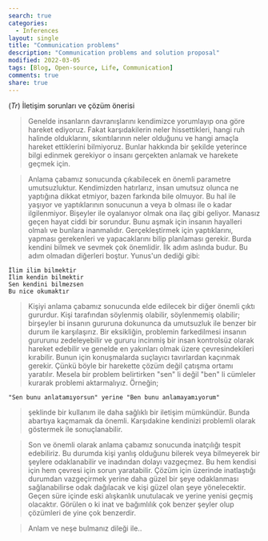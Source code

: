 ```yaml
---
search: true
categories: 
  - Inferences
layout: single
title: "Communication problems"
description: "Communication problems and solution proposal"
modified: 2022-03-05
tags: [Blog, Open-source, Life, Communication]
comments: true
share: true
---
```

(*Tr*)  İletişim sorunları ve çözüm önerisi  

>Genelde insanların davranışlarını kendimizce yorumlayıp ona göre hareket ediyoruz. Fakat karşıdakilerin neler hissettikleri, hangi ruh 
halinde olduklarını, sıkıntılarının neler olduğunu ve hangi amaçla hareket ettiklerini bilmiyoruz. Bunlar hakkında bir şekilde yeterince bilgi edinmek gerekiyor o insanı gerçekten anlamak ve harekete geçmek için.  

>Anlama çabamız sonucunda çıkabilecek en önemli parametre umutsuzluktur. Kendimizden hatırlarız, insan umutsuz olunca ne yaptığına dikkat etmiyor, bazen farkında bile olmuyor. Bu hal ile yaşıyor ve yaptıklarının sonucunun a veya b olması ile o kadar ilgilenmiyor. Bişeyler ile oyalanıyor olmak ona ilaç gibi geliyor. Manasız geçen hayat ciddi bir sorundur. Bunu aşmak için insanın hayalleri olmalı ve bunlara inanmalıdır. Gerçekleştirmek için yaptıklarını, yapması gerekenleri ve yapacaklarını bilip planlaması gerekir. Burda kendini bilmek ve sevmek çok önemlidir.  İlk adım aslında budur. Bu adım olmadan diğerleri boştur. Yunus'un dediği gibi:

	İlim ilim bilmektir
	İlim kendin bilmektir
	Sen kendini bilmezsen
	Bu nice okumaktır

>Kişiyi anlama çabamız sonucunda elde edilecek bir diğer önemli çıktı gururdur. Kişi tarafından söylenmiş olabilir, söylenmemiş olabilir; birşeyler bi insanın gururuna dokununca da umutsuzluk ile benzer bir durum ile karşılaşırız. Bir eksikliğin, problemin farkedilmesi insanın gururunu zedeleyebilir ve gururu incinmiş bir insan kontrolsüz 
olarak hareket edebilir ve genelde en yakınları olmak üzere çevresindekileri kırabilir. Bunun için konuşmalarda suçlayıcı tavırlardan kaçınmak gerekir. Çünkü böyle bir harekette çözüm değil çatışma ortamı yaratılır. Mesela bir problem belirtirken "sen" li değil "ben" li cümleler kurarak problemi aktarmalıyız. Örneğin;
	
	"Sen bunu anlatamıyorsun" yerine "Ben bunu anlamayamıyorum"

>şeklinde bir kullanım ile daha sağlıklı bir iletişim mümkündür. Bunda abartıya kaçmamak da önemli. Karşıdakine kendinizi problemli olarak 
göstermek ile sonuçlanabilir.

>Son ve önemli olarak anlama çabamız sonucunda inatçılığı tespit edebiliriz. Bu durumda kişi yanlış olduğunu bilerek veya bilmeyerek bir şeylere odaklanabilir ve inadından dolayı vazgeçmez. Bu hem kendisi için hem çevresi için sorun yaratabilir. Çözüm için üzerinde inatlaştığı durumdan vazgeçirmek yerine daha güzel bir şeye odaklanması sağlanabilirse odak dağılacak ve kişi güzel olan şeye yönelecektir. Geçen süre içinde eski alışkanlık unutulacak ve yerine yenisi geçmiş olacaktır. Görülen o ki inat ve bağımlılık çok benzer şeyler olup çözümleri de yine çok benzerdir.

>Anlam ve neşe bulmanız dileği ile..
